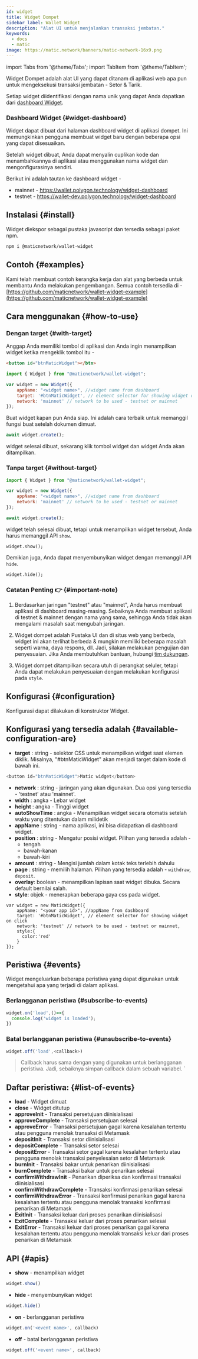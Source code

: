 ```yaml
---
id: widget
title: Widget Dompet
sidebar_label: Wallet Widget
description: "Alat UI untuk menjalankan transaksi jembatan."
keywords:
  - docs
  - matic
image: https://matic.network/banners/matic-network-16x9.png
---
```

import Tabs from '@theme/Tabs';
import TabItem from '@theme/TabItem';

Widget Dompet adalah alat UI yang dapat ditanam di aplikasi web apa pun untuk mengeksekusi transaksi jembatan - Setor & Tarik.

Setiap widget diidentifikasi dengan nama unik yang dapat Anda dapatkan dari [dashboard Widget](https://wallet.polygon.technology/widget-dashboard).

### Dashboard Widget {#widget-dashboard}

Widget dapat dibuat dari halaman dashboard widget di aplikasi dompet. Ini memungkinkan pengguna membuat widget baru dengan beberapa opsi yang dapat disesuaikan.

Setelah widget dibuat, Anda dapat menyalin cuplikan kode dan menambahkannya di aplikasi atau menggunakan nama widget dan mengonfigurasinya sendiri.

Berikut ini adalah tautan ke dashboard widget -

* mainnet - https://wallet.polygon.technology/widget-dashboard
* testnet - https://wallet-dev.polygon.technology/widget-dashboard

## Instalasi {#install}

Widget diekspor sebagai pustaka javascript dan tersedia sebagai paket npm.

```bash
npm i @maticnetwork/wallet-widget
```

## Contoh {#examples}

Kami telah membuat contoh kerangka kerja dan alat yang berbeda untuk membantu Anda melakukan pengembangan. Semua contoh tersedia di - [https://github.com/maticnetwork/wallet-widget-example](https://github.com/maticnetwork/wallet-widget-example)

## Cara menggunakan {#how-to-use}
### Dengan target {#with-target}

Anggap Anda memiliki tombol di aplikasi dan Anda ingin menampilkan widget ketika mengeklik tombol itu -

```html
<button id="btnMaticWidget"></btn>
```

```javascript
import { Widget } from "@maticnetwork/wallet-widget";

var widget = new Widget({
    appName: "<widget name>", //widget name from dashboard
    target: '#btnMaticWidget', // element selector for showing widget on click
    network: 'mainnet' // network to be used - testnet or mainnet
});
```

Buat widget kapan pun Anda siap. Ini adalah cara terbaik untuk memanggil fungsi buat setelah dokumen dimuat.

```javascript
await widget.create();
```
widget selesai dibuat, sekarang klik tombol widget dan widget Anda akan ditampilkan.

### Tanpa target {#without-target}

```javascript
import { Widget } from "@maticnetwork/wallet-widget";

var widget = new Widget({
    appName: "<widget name>", //widget name from dashboard
    network: 'mainnet' // network to be used - testnet or mainnet
});

await widget.create();
```

widget telah selesai dibuat, tetapi untuk menampilkan widget tersebut, Anda harus memanggil API `show`.

```
widget.show();
```

Demikian juga, Anda dapat menyembunyikan widget dengan memanggil API `hide`.

```
widget.hide();
```

### Catatan Penting 👉 {#important-note}

1. Berdasarkan jaringan "testnet" atau "mainnet", Anda harus membuat aplikasi di dashboard masing-masing. Sebaiknya Anda membuat aplikasi di testnet & mainnet dengan nama yang sama, sehingga Anda tidak akan mengalami masalah saat mengubah jaringan.

2. Widget dompet adalah Pustaka UI dan di situs web yang berbeda, widget ini akan terlihat berbeda & mungkin memiliki beberapa masalah seperti warna, daya respons, dll. Jadi, silakan melakukan pengujian dan penyesuaian. Jika Anda membutuhkan bantuan, hubungi [tim dukungan](https://support.polygon.technology/).

3. Widget dompet ditampilkan secara utuh di perangkat seluler, tetapi Anda dapat melakukan penyesuaian dengan melakukan konfigurasi pada `style`.

## Konfigurasi {#configuration}

Konfigurasi dapat dilakukan di konstruktor Widget.

## Konfigurasi yang tersedia adalah {#available-configuration-are}

- **target** : string - selektor CSS untuk menampilkan widget saat elemen diklik. Misalnya, "#btnMaticWidget" akan menjadi target dalam kode di bawah ini.

```javascript
<button id="btnMaticWidget">Matic widget</button>
```

- **network** : string - jaringan yang akan digunakan. Dua opsi yang tersedia - 'testnet' atau 'mainnet'.
- **width** : angka - Lebar widget
- **height** : angka - Tinggi widget
- **autoShowTime** : angka - Menampilkan widget secara otomatis setelah waktu yang ditentukan dalam milidetik
- **appName** : string - nama aplikasi, ini bisa didapatkan di dashboard widget.
- **position** : string - Mengatur posisi widget. Pilihan yang tersedia adalah -
    - tengah
    - bawah-kanan
    - bawah-kiri
- **amount** : string - Mengisi jumlah dalam kotak teks terlebih dahulu
- **page** : string - memilih halaman. Pilihan yang tersedia adalah - `withdraw`, `deposit`.
- **overlay**: boolean - menampilkan lapisan saat widget dibuka. Secara default bernilai salah.
- **style**: objek - menerapkan beberapa gaya css pada widget.

```
var widget = new MaticWidget({
    appName: "<your app id>", //appName from dashboard
    target: '#btnMaticWidget', // element selector for showing widget on click
    network: 'testnet' // network to be used - testnet or mainnet,
    style:{
      color:'red'
    }
});
```

## Peristiwa {#events}

Widget mengeluarkan beberapa peristiwa yang dapat digunakan untuk mengetahui apa yang terjadi di dalam aplikasi.

### Berlangganan peristiwa {#subscribe-to-events}

```javascript
widget.on('load',()=>{
  console.log('widget is loaded');
})
```

### Batal berlangganan peristiwa {#unsubscribe-to-events}

```javascript
widget.off('load',<callback>)
```

> Callback harus sama dengan yang digunakan untuk berlangganan peristiwa. Jadi, sebaiknya simpan callback dalam sebuah variabel. `

## Daftar peristiwa: {#list-of-events}

- **load** - Widget dimuat
- **close** - Widget ditutup
- **approveInit** - Transaksi persetujuan diinisialisasi
- **approveComplete** - Transaksi persetujuan selesai
- **approveError** - Transaksi persetujuan gagal karena kesalahan tertentu atau pengguna menolak transaksi di Metamask
- **depositInit** - Transaksi setor diinisialisasi
- **depositComplete** - Transaksi setor selesai
- **depositError** - Transaksi setor gagal karena kesalahan tertentu atau pengguna menolak transaksi penyelesaian setor di Metamask
- **burnInit** - Transaksi bakar untuk penarikan diinisialisasi
- **burnComplete** - Transaksi bakar untuk penarikan selesai
- **confirmWithdrawInit** - Penarikan diperiksa dan konfirmasi transaksi diinisialisasi
- **confirmWithdrawComplete** - Transaksi konfirmasi penarikan selesai
- **confirmWithdrawError** - Transaksi konfirmasi penarikan gagal karena kesalahan tertentu atau pengguna menolak transaksi konfirmasi penarikan di Metamask
- **ExitInit** - Transaksi keluar dari proses penarikan diinisialisasi
- **ExitComplete** - Transaksi keluar dari proses penarikan selesai
- **ExitError** - Transaksi keluar dari proses penarikan gagal karena kesalahan tertentu atau pengguna menolak transaksi keluar dari proses penarikan di Metamask

## API {#apis}

- **show** -
menampilkan widget

```javascript
widget.show()
```

- **hide** -
menyembunyikan widget

```javascript
widget.hide()
```

- **on** - berlangganan peristiwa

```javascript
widget.on('<event name>', callback)
```

- **off** -
batal berlangganan peristiwa

```javascript
widget.off('<event name>', callback)
```
